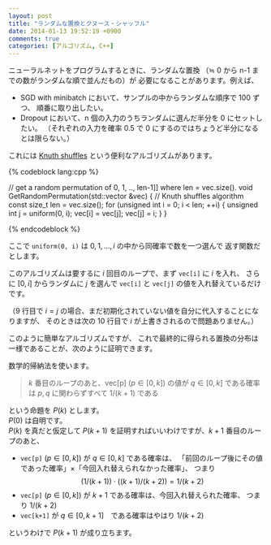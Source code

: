 ```yaml
---
layout: post
title: "ランダムな置換とクヌース・シャッフル"
date: 2014-01-13 19:52:19 +0900
comments: true
categories: [アルゴリズム, C++]
---
```


ニューラルネットをプログラムするときに、ランダムな置換
（≒ 0 から n-1 までの数がランダムな順で並んだもの）が
必要になることがあります。例えば、

+ SGD with minibatch において、サンプルの中からランダムな順序で 100 ずつ、
順番に取り出したい。
+ Dropout において、n 個の入力のうちランダムに選んだ半分を 0 にセットしたい。
（それぞれの入力を確率 0.5 で 0 にするのではちょうど半分になるとは限らない。）

これには [Knuth shuffles](http://en.wikipedia.org/wiki/Random_permutation)
という便利なアルゴリズムがあります。

<!-- more -->

{% codeblock lang:cpp %}

// get a random permutation of 0, 1, .., len-1]] where len = vec.size().
void GetRandomPermutation(std::vector<unsigned int> &vec)
{
  // Knuth shuffles algorithm
  const size_t len = vec.size();
  for (unsigned int i = 0; i < len; ++i)
  {
    unsigned int j = uniform(0, i);
    vec[i] = vec[j];
    vec[j] = i;
  }
}

{% endcodeblock %}

ここで `uniform(0, i)` は $0, 1, \ldots,i$ の中から同確率で数を一つ選んで
返す関数だとします。

このアルゴリズムは要するに $i$ 回目のループで、まず `vec[i]` に $i$ を入れ、
さらに $[0, i]$ からランダムに $j$ を選んで `vec[i]` と `vec[j]` の値を入れ替えているだけです。

（9 行目で $i = j$ の場合、まだ初期化されていない値を自分に代入することになりますが、
そのときは次の 10 行目で $i$ が上書きされるので問題ありません。）

このように簡単なアルゴリズムですが、
これで最終的に得られる置換の分布は一様であることが、次のように証明できます。

数学的帰納法を使います。  

> $k$ 番目のループのあと、vec[p] $(p \in [0,k])$ の値が $q \in [0, k]$ である確率は $p, q$
に関わらずすべて $1 / (k + 1)$ である

という命題を $P(k)$ とします。  
$P(0)$ は自明です。  
$P(k)$ を真だと仮定して $P(k+1)$ を証明すればいいわけですが、$k+1$ 番目のループのあと、

+ `vec[p]` $(p \in [0,k])$ が $q \in [0, k]$ である確率は、
「前回のループ後にその値であった確率」×「今回入れ替えられなかった確率」、
つまり
$$
(1 / (k + 1)) \cdot ((k + 1) / (k + 2)) = 1 / (k + 2)
$$
+ `vec[p]` $(p \in [0,k])$ が $k + 1$ である確率は、今回入れ替えられた確率、
つまり $1 / (k + 2)$
+ `vec[k+1]` が $q \in [0, k+1]$　である確率はやはり $1 / (k + 2)$

というわけで  $P(k+1)$ が成り立ちます。




